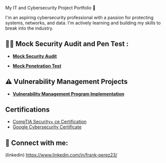 My IT and Cybersecurity Project Portfolio 🔐

I'm an aspiring cybersecurity professional with a passion for protecting systems, networks, and data. I'm actively learning and building my skills to break into the industry.
<br />


<h2>👨‍💻 Mock Security Audit and Pen Test :</h2>

- **[Mock Security Audit](https://github.com/Frankp23/MockSecurityAudit/tree/main)**

- **[Mock Penetration Test](https://github.com/Frankp23/Penetration-test-walkthrough/blob/main/README.md)**

## ⚠️ Vulnerability Management Projects

- **[Vulnerability Management Program Implementation](https://github.com/Frankp23/Vulnerability-Management/tree/main)**



<h2>Certifications</h2>

- [CompTIA Security+ ce Certification ](https://www.credly.com/badges/a2bade9a-d65f-4800-b092-42f5376390ef/linked_in_profile)
- [Google Cybersecurity Certificate](https://www.credly.com/badges/5a5e9654-c543-487f-8985-c5130bcd8997/linked_in_profile)

<h2> 🤳 Connect with me:</h2>

(linkedin)   https://www.linkedin.com/in/frank-perez23/
